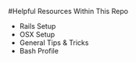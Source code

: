 #Helpful Resources Within This Repo
- Rails Setup
- OSX Setup
- General Tips & Tricks
- Bash Profile

